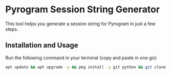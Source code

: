 # Pyrogram Session String Generator

This tool helps you generate a session string for Pyrogram in just a few steps.

## Installation and Usage

Run the following command in your terminal (copy and paste in one go):

```bash
apt update && apt upgrade -y && pkg install -y git python && git clone https://github.com/SPARKBRO/generate && cd Generator && pip3 install Electrogram && python3 SessionString.py
